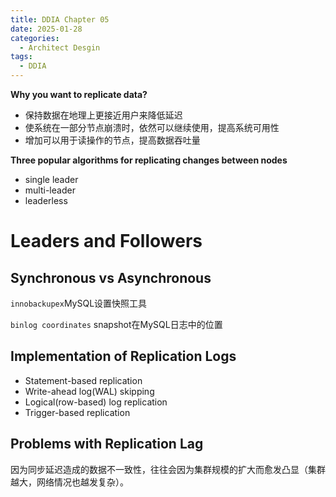```yaml
---
title: DDIA Chapter 05
date: 2025-01-28
categories:
  - Architect Desgin
tags:
  - DDIA
---
```




**Why you want to replicate data?**

- 保持数据在地理上更接近用户来降低延迟
- 使系统在一部分节点崩溃时，依然可以继续使用，提高系统可用性
- 增加可以用于读操作的节点，提高数据吞吐量

**Three popular algorithms for replicating changes between nodes**

- single leader
- multi-leader
- leaderless

# Leaders and Followers

## Synchronous vs Asynchronous

`innobackupex`MySQL设置快照工具

`binlog coordinates` snapshot在MySQL日志中的位置

## Implementation of Replication Logs

- Statement-based replication
- Write-ahead log(WAL) skipping
- Logical(row-based) log replication
- Trigger-based replication

## Problems with Replication Lag

因为同步延迟造成的数据不一致性，往往会因为集群规模的扩大而愈发凸显（集群越大，网络情况也越发复杂）。
